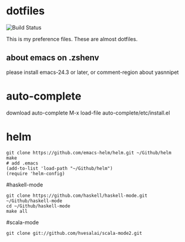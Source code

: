 dotfiles
========

![Build Status](https://travis-ci.org/moc-yuto/dotfiles.svg?branch=master)


This is my preference files.
These are almost dotfiles.

 about emacs on .zshenv
--------
please install emacs-24.3 or later, or comment-region about yasnnipet

# auto-complete
download auto-complete
M-x load-file auto-complete/etc/install.el

# helm
```
git clone https://github.com/emacs-helm/helm.git ~/Github/helm
make
# add .emacs
(add-to-list 'load-path "~/Github/helm")
(require 'helm-config)
```

#haskell-mode
```
git clone https://github.com/haskell/haskell-mode.git ~/Github/haskell-mode
cd ~/Github/haskell-mode
make all
```

#scala-mode
```
git clone git://github.com/hvesalai/scala-mode2.git
```